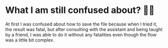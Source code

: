 # What I am still confused about? 😵‍💫 #

At first I was confused about how to save the file because when I tried it, the result was fatal, but after consulting with the assistant and being taught by a friend, I was able to do it without any fatalities even though the flow was a little bit complex. 
